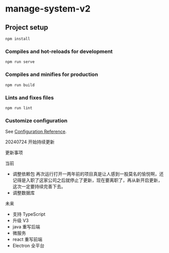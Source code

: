 # manage-system-v2

## Project setup

```
npm install
```

### Compiles and hot-reloads for development

```
npm run serve
```

### Compiles and minifies for production

```
npm run build
```

### Lints and fixes files

```
npm run lint
```

### Customize configuration

See [Configuration Reference](https://cli.vuejs.org/config/).

20240724 开始持续更新


更新事项

当前

- 调整依赖包 再次运行打开一两年前的项目真是让人感到一股莫名的愉悦啊，还记得是入职了这家公司之后就停止了更新，现在要离职了，再从新开启更新，这次一定要持续完善下去。
- 调整数据库 


未来

- 支持 TypeScript 
- 升级 V3
- java 重写后端
- 微服务
- react 重写前端
- Electron 全平台
